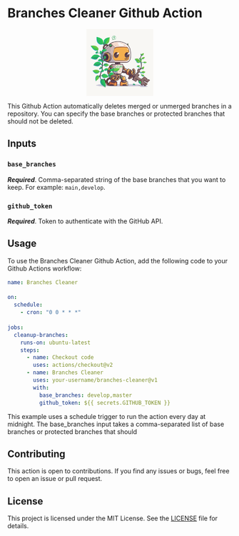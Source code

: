 # Branches Cleaner Github Action

<div style="display: flex; justify-content: center; align-items: center;">
    <img src="assets/branche_cleaner.svg" alt="github action icon" width="150px" height="150px">
</div>


This Github Action automatically deletes merged or unmerged branches in a repository. You can specify the base branches or protected branches that should not be deleted.

## Inputs
### `base_branches`

***Required***. Comma-separated string of the base branches that you want to keep. For example: `main,develop`.

### `github_token`
***Required***. Token to authenticate with the GitHub API.

## Usage
To use the Branches Cleaner Github Action, add the following code to your Github Actions workflow:

```` yaml
name: Branches Cleaner

on:
  schedule:
    - cron: "0 0 * * *"

jobs:
  cleanup-branches:
    runs-on: ubuntu-latest
    steps:
      - name: Checkout code
        uses: actions/checkout@v2
      - name: Branches Cleaner
        uses: your-username/branches-cleaner@v1
        with:
          base_branches: develop,master
          github_token: ${{ secrets.GITHUB_TOKEN }}

````
This example uses a schedule trigger to run the action every day at midnight. The base_branches input takes a comma-separated list of base branches or protected branches that should

## Contributing
This action is open to contributions. If you find any issues or bugs, feel free to open an issue or pull request.

## License
This project is licensed under the MIT License. See the [LICENSE](LICENSE) file for details.
